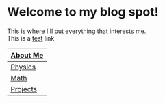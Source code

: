 # Welcome to my blog spot!

This is where I'll put everything that interests me.<br/>
This is a [test](./test.md) link

| [About Me](./aboutme.md) |
|----------|
| [Physics](./Physics/physics_index)  |
| [Math](./Math/math_index)     |
| [Projects](./Projects/projects_index) | 
